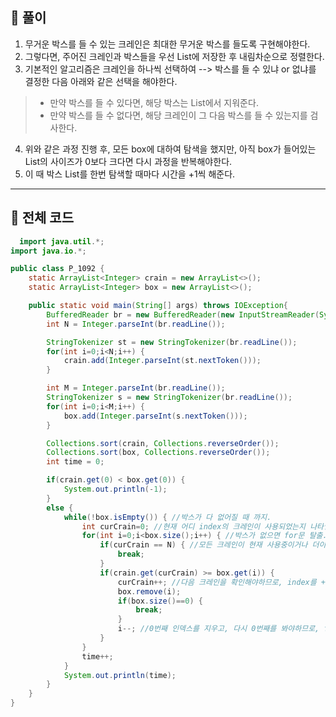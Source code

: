 ## 📕 풀이

1. 무거운 박스를 들 수 있는 크레인은 최대한 무거운 박스를 들도록 구현해야한다.
2. 그렇다면, 주어진 크레인과 박스들을 우선 List에 저장한 후 내림차순으로 정렬한다.
3. 기본적인 알고리즘은 크레인을 하나씩 선택하여 --> 박스를 들 수 있냐 or 없냐를 결정한 다음 아래와 같은 선택을 해야한다.

> - 만약 박스를 들 수 있다면, 해당 박스는 List에서 지워준다. </br>
> - 만약 박스를 들 수 없다면, 해당 크레인이 그 다음 박스를 들 수 있는지를 검사한다.

4. 위와 같은 과정 진행 후, 모든 box에 대하여 탐색을 했지만, 아직 box가 들어있는 List의 사이즈가 0보다 크다면 다시 과정을 반복해야한다.
5. 이 때 박스 List를 한번 탐색할 때마다 시간을 +1씩 해준다.

---

## 📕 전체 코드
```java
  import java.util.*;
import java.io.*;

public class P_1092 {
    static ArrayList<Integer> crain = new ArrayList<>();
    static ArrayList<Integer> box = new ArrayList<>();

    public static void main(String[] args) throws IOException{
        BufferedReader br = new BufferedReader(new InputStreamReader(System.in));
        int N = Integer.parseInt(br.readLine());

        StringTokenizer st = new StringTokenizer(br.readLine());
        for(int i=0;i<N;i++) {
            crain.add(Integer.parseInt(st.nextToken()));
        }

        int M = Integer.parseInt(br.readLine());
        StringTokenizer s = new StringTokenizer(br.readLine());
        for(int i=0;i<M;i++) {
            box.add(Integer.parseInt(s.nextToken()));
        }

        Collections.sort(crain, Collections.reverseOrder());
        Collections.sort(box, Collections.reverseOrder());
        int time = 0;

        if(crain.get(0) < box.get(0)) {
            System.out.println(-1);
        }
        else {
            while(!box.isEmpty()) { //박스가 다 없어질 때 까지.
                int curCrain=0; //현재 어디 index의 크레인이 사용되었는지 나타낼 변수.
                for(int i=0;i<box.size();i++) { //박스가 없으면 for문 탈출.
                    if(curCrain == N) { //모든 크레인이 현재 사용중이거나 더이상 사용가능한 크레인이 없으면 다시 처음부터 탐색해야함.
                        break;
                    }
                    if(crain.get(curCrain) >= box.get(i)) {
                        curCrain++; //다음 크레인을 확인해야하므로, index를 +1 해준다.
                        box.remove(i);
                        if(box.size()==0) {
                            break;
                        }
                        i--; //0번째 인덱스를 지우고, 다시 0번째를 봐야하므로, for문에서 +1 될 것을 고려해 미리 -1을 해준다.
                    }
                }
                time++;
            }
            System.out.println(time);
        }
    }
}

```




